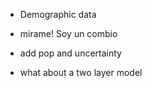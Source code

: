 - Demographic data
- mirame! Soy un combio

- add pop and uncertainty  
- what about a two layer model  

